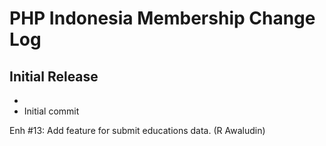 PHP Indonesia Membership Change Log
===================================

Initial Release
---------------
- 
- Initial commit

Enh #13: Add feature for submit educations data. (R Awaludin)
